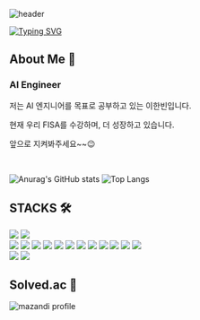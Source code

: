 ![header](https://capsule-render.vercel.app/api?type=waving&color=gradient&customColorList=0&height=200&section=header&text=Beening's%20Github&fontSize=60&fontAlignY=35)

[![Typing SVG](https://readme-typing-svg.demolab.com?font=Fira+Code&pause=1000&color=FE6AA1&vCenter=true&multiline=true&repeat=false&width=800&height=80&lines=If+you+do+not+sow+in+the+spring%2C++you+will+not+reap+in+the+autumn.+)](https://git.io/typing-svg)

### 


## About Me 👋
### AI Engineer

저는 AI 엔지니어를 목표로 공부하고 있는 이한빈입니다.

현재 우리 FISA를 수강하며, 더 성장하고 있습니다.

앞으로 지켜봐주세요~~😉


<br> 

![Anurag's GitHub stats](https://github-readme-stats.vercel.app/api?username=beening01&show_icons=true&theme=dracula)
![Top Langs](https://github-readme-stats.vercel.app/api/top-langs/?username=beening01&layout=compact&theme=dracula)
## STACKS 🛠
<img src="https://img.shields.io/badge/python-%233776AB.svg?&style=for-the-badge&logo=python&logoColor=white" /> <img src="https://img.shields.io/badge/mysql-%234479A1.svg?&style=for-the-badge&logo=mysql&logoColor=white" />  
<img src="https://img.shields.io/badge/google%20colab-%23F9AB00.svg?&style=for-the-badge&logo=google%20colab&logoColor=black" /> <img src="https://img.shields.io/badge/jupyter-%23F37626.svg?&style=for-the-badge&logo=jupyter&logoColor=white" /> <img src="https://img.shields.io/badge/scikit--learn-%23F7931E.svg?&style=for-the-badge&logo=scikit-learn&logoColor=black" /> <img src="https://img.shields.io/badge/pytorch-%23EE4C2C.svg?&style=for-the-badge&logo=pytorch&logoColor=white" /> <img src="https://img.shields.io/badge/tableau-%23E97627.svg?&style=for-the-badge&logo=tableau&logoColor=white" /> <img src="https://img.shields.io/badge/rstudio-%2375AADB.svg?&style=for-the-badge&logo=rstudio&logoColor=black" /> <img src="https://img.shields.io/badge/elastic%20stack-%23005571.svg?&style=for-the-badge&logo=elastic%20stack&logoColor=white" /> <img src="https://img.shields.io/badge/amazon%20aws-%23232F3E.svg?&style=for-the-badge&logo=amazon%20aws&logoColor=white" />  <img src="https://img.shields.io/badge/linux-%23FCC624.svg?&style=for-the-badge&logo=linux&logoColor=black" /> <img src="https://img.shields.io/badge/docker-%232496ED.svg?&style=for-the-badge&logo=docker&logoColor=white" /> <img src="https://img.shields.io/badge/fastapi-%23009688.svg?&style=for-the-badge&logo=fastapi&logoColor=white" /> <img src="https://img.shields.io/badge/flask-%23000000.svg?&style=for-the-badge&logo=flask&logoColor=white" />  
<img src="https://img.shields.io/badge/slack-%234A154B.svg?&style=for-the-badge&logo=slack&logoColor=white" /> <img src="https://img.shields.io/badge/github-%23181717.svg?&style=for-the-badge&logo=github&logoColor=white" />

###


## Solved.ac 📖
![mazandi profile](http://mazandi.herokuapp.com/api?handle=yhb0221&theme=cold)
